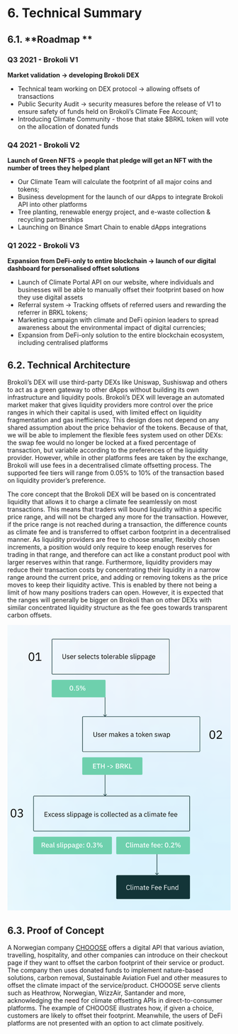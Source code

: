 # 6. Technical Summary

## 6.1. **Roadmap **

### **Q3 2021 - Brokoli V1**

**Market validation → developing Brokoli DEX**

* Technical team working on DEX protocol → allowing offsets of transactions
* Public Security Audit → security measures before the release of V1 to ensure safety of funds held on Brokoli’s Climate Fee Account;
* Introducing Climate Community - those that stake $BRKL token will vote on the allocation of donated funds&#x20;

### **Q4 2021 - Brokoli V2**

**Launch of Green NFTS → people that pledge will get an NFT with the number of trees they helped plant**

* Our Climate Team will calculate the footprint of all major coins and tokens;
* Business development for the launch of our dApps to integrate Brokoli API into other platforms
* Tree planting, renewable energy project, and e-waste collection & recycling partnerships
* Launching on Binance Smart Chain to enable dApps integrations

### **Q1 2022 - Brokoli V3**

**Expansion from DeFi-only to entire blockchain → launch of our digital dashboard for personalised offset solutions**

* Launch of Climate Portal API on our website, where individuals and businesses will be able to manually offset their footprint based on how they use digital assets
* Referral system → Tracking offsets of referred users and rewarding the referrer in BRKL tokens;
* Marketing campaign with climate and DeFi opinion leaders to spread awareness about the environmental impact of digital currencies;
* Expansion from DeFi-only solution to the entire blockchain ecosystem, including centralised platforms

## 6.2. **Technical Architecture**

Brokoli’s DEX will use third-party DEXs like Uniswap, Sushiswap and others to act as a green gateway to other dApps without building its own infrastructure and liquidity pools. Brokoli’s DEX will leverage an automated market maker that gives liquidity providers more control over the price ranges in which their capital is used, with limited effect on liquidity fragmentation and gas inefficiency. This design does not depend on any shared assumption about the price behavior of the tokens. Because of that, we will be able to implement the flexible fees system used on other DEXs: the swap fee would no longer be locked at a fixed percentage of transaction, but variable according to the preferences of the liquidity provider. However, while in other platforms fees are taken by the exchange, Brokoli will use fees in a decentralised climate offsetting process. The supported fee tiers will range from 0.05% to 10% of the transaction based on liquidity provider’s preference.

The core concept that the Brokoli DEX will be based on is concentrated liquidity that allows it to charge a climate fee seamlessly on most transactions. This means that traders will bound liquidity within a specific price range, and will not be charged any more for the transaction. However, if the price range is not reached during a transaction, the difference counts as climate fee and is transferred to offset carbon footprint in a decentralised manner. As liquidity providers are free to choose smaller, flexibly chosen increments, a position would only require to keep enough reserves for trading in that range, and therefore can act like a constant product pool with larger reserves within that range. Furthermore, liquidity providers may reduce their transaction costs by concentrating their liquidity in a narrow range around the current price, and adding or removing tokens as the price moves to keep their liquidity active. This is enabled by there not being a limit of how many positions traders can open. However, it is expected that the ranges will generally be bigger on Brokoli than on other DEXs with similar concentrated liquidity structure as the fee goes towards transparent carbon offsets.&#x20;

![General UX Scenario](.gitbook/assets/screenshot-2021-05-20-at-21.03.56.png)

## 6.3. Proof of Concept

A Norwegian company [CHOOOSE](https://chooose.today) offers a digital API that various aviation, travelling, hospitality, and other companies can introduce on their checkout page if they want to offset the carbon footprint of their service or product. The company then uses donated funds to implement nature-based solutions, carbon removal, Sustainable Aviation Fuel and other measures to offset the climate impact of the service/product. CHOOOSE serve clients such as Heathrow, Norwegian, WizzAir, Santander and more, acknowledging the need for climate offsetting APIs in direct-to-consumer platforms. The example of CHOOOSE illustrates how, if given a choice, customers are likely to offset their footprint. Meanwhile, the users of DeFi platforms are not presented with an option to act climate positively.
